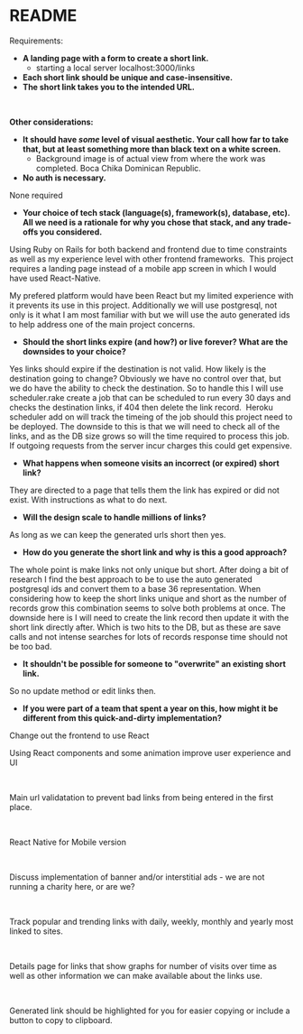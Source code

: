 # README

<p><span style="font-weight: 400;">Requirements:</span></p>
<ul>
<li style="font-weight: 400;"><strong>A landing page with a form to create a short link.</strong>
<ul>
<li style="font-weight: 400;"><span style="font-weight: 400;">starting a local server localhost:3000/links</span></li>
</ul>
</li>
<li style="font-weight: 400;"><strong>Each short link should be unique and case-insensitive.</strong></li>
<li style="font-weight: 400;"><strong>The short link takes you to the intended URL.</strong></li>
</ul>
<p>&nbsp;</p>
<p><strong>Other considerations:</strong></p>
<ul>
<li style="font-weight: 400;"><strong>It should have <em>some</em> level of visual aesthetic. Your call how far to take that, but at least something more than black text on a white screen.</strong>
<ul>
<li style="font-weight: 400;">Background image is of actual view from where the work was completed. Boca Chika Dominican Republic.</li>
</ul>
</li>
<li style="font-weight: 400;"><strong>No auth is necessary.</strong></li>
</ul>
<p><span style="font-weight: 400;">None required</span></p>
<ul>
<li style="font-weight: 400;"><strong>Your choice of tech stack (language(s), framework(s), database, etc). All we need is a rationale for why you chose that stack, and any trade-offs you considered.</strong></li>
</ul>
<p><span style="font-weight: 400;">Using Ruby on Rails for both backend and frontend due to time constraints as well as my experience level with other frontend frameworks. &nbsp;This project requires a landing page instead of a mobile app screen in which I would have used React-Native. </span></p>
<p><span style="font-weight: 400;">My prefered platform would have been React but my limited experience with it prevents its use in this project. Additionally we will use postgresql, not only is it what I am most familiar with but we will use the auto generated ids to help address one of the main project concerns. </span></p>
<ul>
<li style="font-weight: 400;"><strong>Should the short links expire (and how?) or live forever? What are the downsides to your choice?</strong></li>
</ul>
<p><span style="font-weight: 400;">Yes links should expire if the destination is not valid. How likely is the destination going to change? Obviously we have no control over that, but we do have the ability to check the destination. So to handle this I will use scheduler.rake create a job that can be scheduled to run every 30 days and checks the destination links, if 404 then delete the link record.&nbsp; Heroku scheduler add on will track the timeing of the job should this project need to be deployed. The downside to this is that we will need to check all of the links, and as the DB size grows so will the time required to process this job. If outgoing requests from the server incur charges this could get expensive. </span></p>
<ul>
<li style="font-weight: 400;"><strong>What happens when someone visits an incorrect (or expired) short link?</strong></li>
</ul>
<p><span style="font-weight: 400;">They are directed to a page that tells them the link has expired or did not exist. With instructions as what to do next. </span></p>
<ul>
<li style="font-weight: 400;"><strong>Will the design scale to handle millions of links?</strong></li>
</ul>
<p><span style="font-weight: 400;">As long as we can keep the generated urls short then yes. </span></p>
<ul>
<li style="font-weight: 400;"><strong>How do you generate the short link and why is this a good approach?</strong></li>
</ul>
<p><span style="font-weight: 400;">The whole point is make links not only unique but short. After doing a bit of research I </span><span style="font-weight: 400;">find the best approach to be to use the auto generated postgresql ids and convert them to a base 36 representation. When considering how to keep the short links unique and short as the number of records grow this combination seems to solve both problems at once. The downside here is I will need to create the link record then update it with the short link directly after. Which is two hits to the DB, but as these are save calls and not intense searches for lots of records response time should not be too bad. </span></p>
<ul>
<li style="font-weight: 400;"><strong>It shouldn't be possible for someone to "overwrite" an existing short link.</strong></li>
</ul>
<p><span style="font-weight: 400;">So no update method or edit links then. </span></p>
<ul>
<li style="font-weight: 400;"><strong>If you were part of a team that spent a year on this, how might it be different from this quick-and-dirty implementation?</strong></li>
</ul>
<p><span style="font-weight: 400;">Change out the frontend to use React</span></p>
<p><span style="font-weight: 400;">Using React components and some animation improve user experience and UI</span></p>
<p>&nbsp;</p>
<p>Main url validatation to prevent bad links from being entered in the first place.</p>
<p>&nbsp;</p>
<p><span style="font-weight: 400;">React Native for Mobile version </span></p>
<p>&nbsp;</p>
<p><span style="font-weight: 400;">Discuss implementation of banner and/or interstitial ads - we are not running a charity here, or are we? </span></p>
<p>&nbsp;</p>
<p><span style="font-weight: 400;">Track popular and trending links with daily, weekly, monthly and yearly most linked to sites. </span></p>
<p>&nbsp;</p>
<p><span style="font-weight: 400;">Details page for links that show graphs for number of visits over time as well as other information we can make available about the links use. </span></p>
<p>&nbsp;</p>
<p><span style="font-weight: 400;">Generated link should be highlighted for you for easier copying or include a button to copy to clipboard. </span></p>
<p>&nbsp;</p>